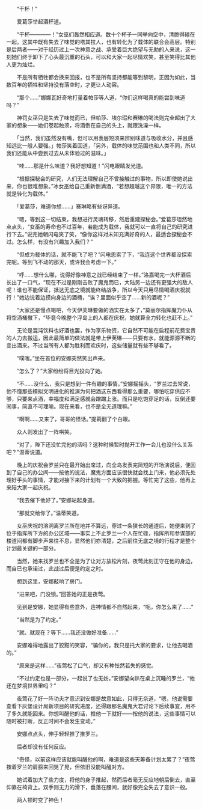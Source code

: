 　　“干杯！”

　　爱葛莎举起酒杯道。

　　“干杯————！”女巫们轰然相应道。数十个杯子一同举向空中，清脆得碰在一起。这其中既有失去了味觉的塔其拉人，也有转化为了载体的联合会高层。特别是后两者——对于经历过上一次神意之战、承受着巨大绝望与无助的人来说，这一刻她们终于卸下了心头最沉重的石头，可以和大家一起尽情欢笑，甚至笑得比其他人更为灿烂。

　　不是所有牺牲都会换来回报，也不是所有坚持都能等到黎明，正因为如此，当数百年的牺牲和坚持没有落空时，才更让人动容。

　　“那个……”娜娜瓦好奇地打量着帕莎等人道，“你们这样喝真的能尝到味道吗？”

　　神罚女巫只是失去了味觉而已，但帕莎、埃尔瑕和赛琳的喝法则完全超出了大家的想象——她们卷起触须，将酒倒在自己的头上，就跟洗澡一样。

　　「当然，我们虽然没有嘴，但可以用表层短须来辨别味道与吸收水分，并且感知远比一般人要强。」帕莎笑着回道，「另外，载体的味觉范围也和人类不同，所以我们还能从中尝到过去从未体验过的滋味。」

　　“哇……那是什么味道？我好想知道！”闪电眼睛发光道。

　　“根据探秘会的研究，人们无法理解自己不曾接触过的事物，所以即使她说出来，你也很难想象。”冰女巫给自己重新倒满酒，“若想超越这个界限，唯一的方法就是转化为载体。”

　　「爱葛莎，难道你想……」赛琳略有些讶异道。

　　“嗯，等到这一切结束，我想进行灵魂转移，然后重建探秘会。”爱葛莎坦然地点点头，“女巫的寿命也不过百年，若能成为载体，我就可以一直将自己的研究进行下去。”说完她朝闪电笑了笑，“像你这样对未知充满好奇的人，最适合探秘会不过。怎么样，有没有兴趣加入我们？”

　　“但成为载体的话，就不能飞了吧？”闪电思索了下，“我连这个世界都没探索完呢。等到飞不动的那天，或许我会考虑一下。”

　　“呼……想什么哪，说得好像神意之战已经结束了一样。”洛嘉喝完一大杯酒后长出了一口气，“现在不过是刚刚击败了魔鬼而已，大陆另一边还有更强大的敌人呢！谁也不能保证，抵达无底之境就能终结战争，所以今天只用尽情喝酒庆祝就行！”她边说着边摸向身边的酒桶，“诶？里面似乎空了……新的酒呢？”

　　“大家还是慢点喝吧，今天伊芙琳要做的酒实在太多了，”莫丽尔指挥魔力仆从将空酒桶撤下，“毕竟今晚整个浮岛上的人都在庆祝，她就算全力转化也赶不上。”

　　无论是混沌饮料也好酒也罢，作为享乐物资，它自然不可能在启程前花费宝贵的人力去搬运，因此最简单的做法就是带上伊芙琳——只要有水，就能源源不断的变出酒来。不过当所有人都为胜利而欢庆时，这些储量就有些不够看了。

　　“噗嗤。”坐在首位的安娜突然笑出声来。

　　“怎么了？”大家纷纷将目光投向了她。

　　“不……没什么，我只是想到一件有趣的事情。”安娜摇摇头，“罗兰过去常说，他不懂那些模拟文明进化的推演为何把酒这东西看得那么重要，哪怕吃穿供应不够，只要来点酒，幸福度和满足感就会蹭蹭上涨。而只是吃饱穿足的话，反倒还要闹事，简直不可理喻。现在来看，也不是全无道理嘛。”

　　“啊啊……又来了，哥哥的怪话。”提莉翻了个白眼。

　　众人则发出了一阵哄笑。

　　“对了，陛下还没忙完他的活吗？这种时候暂时抛开工作一会儿也没什么关系吧？”温蒂说道。

　　晚上的庆祝会罗兰只在最开始出席过，向全岛发表完简短的开场演说后，便回到了自己的办公间——按他的说法，魔鬼方面应该很快就会找上门来，他必须先处理好手头的事情，才能对接下来的计划有一个大致的把握。等忙完了这些，他再上来陪大家一起庆祝。

　　“我去催下他好了。”安娜站起身道。

　　“那就交给你了。”温蒂笑道。

　　女巫庆祝的溶洞离罗兰所在地并不算远，穿过一条狭长的通道后，她便来到了位于指挥所下方的办公区域——事实上不止罗兰一个人在忙碌，指挥所和参谋部的楼道间都有脚步声来往不息，显然他们亦清楚，之后前往无底之境的行程才是整个计划最关键的一部分。

　　当然，她来找罗兰也不全是为了让对方放松片刻，夜莺此刻正守在他的身边，而自已也承诺过，此战过后便是约定之时。

　　想到这里，安娜敲响了房门。

　　“进来吧，门没锁。”回答她的正是夜莺。

　　见到是安娜，她显得有些意外，连神情都不自然起来，“呃，你怎么来了……”

　　“当然是为了约定。”

　　“就、就现在？等下……我还没做好准备……”

　　安娜难得地露出了狡黠的笑容，“骗你的。我只是托大家的要求，让他去喝酒的。”

　　“原来是这样……”夜莺松了口气，却又有种怅然若失的感觉。

　　“不过约定也是一部分，一起说了也无妨。”安娜望向趴在桌上沉睡的罗兰，“他还在梦境世界里吗？”

　　夜莺花了好一阵功夫才意识到安娜是故意如此，只得无奈道，“嗯，他说需要查看下灰堡设计局新项目的研究进度，还得跟那名魔鬼大君讨论下后续事宜，用不了多久就能回来。你想叫醒他的话，推他一下就好——按他的说法，这些事情可以随时被打断，反正时间不会发生变动。”

　　安娜点点头，伸手轻轻推了推罗兰。

　　后者却没有任何反应。

　　“奇怪，以前这样应该就能叫醒他的啊，难道是这些天筹备计划太累了？”夜莺按着罗兰的肩膀来回晃了晃，但依旧没能叫醒对方。

　　她试着加大了些力度，将他的身子推起，然而后者毫无反应地朝后倒去，直至仰靠在椅背上。双手则无力的滑下，垂落在腰间，就好像完全失去了意识一般。

　　两人顿时变了神色！
